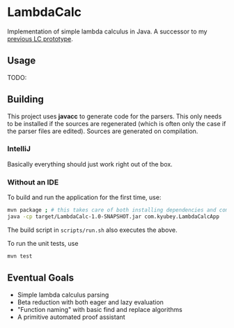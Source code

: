 # LambdaCalc

Implementation of simple lambda calculus in Java. A successor to my [previous LC prototype](https://github.com/kyubxy/lambdabasic).

## Usage
TODO:

## Building

This project uses **javacc** to generate code for the parsers. This only needs to be installed if the sources are regenerated 
(which is often only the case if the parser files are edited). Sources are generated on compilation.

### IntelliJ
Basically everything should just work right out of the box.

### Without an IDE
To build and run the application for the first time, use:

```sh
mvn package ; # this takes care of both installing dependencies and compilation
java -cp target/LambdaCalc-1.0-SNAPSHOT.jar com.kyubey.LambdaCalcApp
```

The build script in `scripts/run.sh` also executes the above.

To run the unit tests, use

```sh
mvn test
```

## Eventual Goals
- Simple lambda calculus parsing 
- Beta reduction with both eager and lazy evaluation
- "Function naming" with basic find and replace algorithms
- A primitive automated proof assistant

